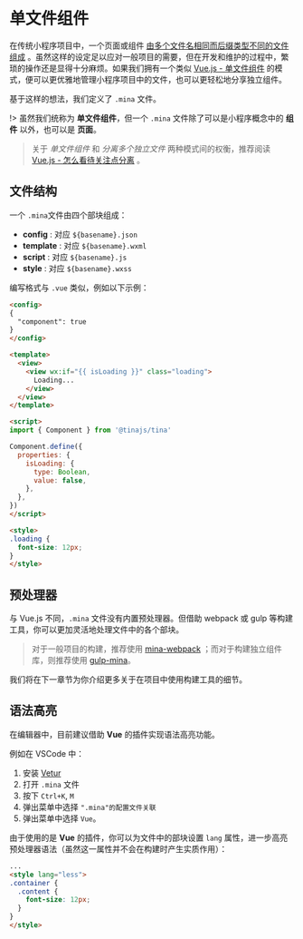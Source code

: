 # 单文件组件
在传统小程序项目中，一个页面或组件 [由多个文件名相同而后缀类型不同的文件组成](https://mp.weixin.qq.com/debug/wxadoc/dev/framework/config.html#pages) 。虽然这样的设定足以应对一般项目的需要，但在开发和维护的过程中，繁琐的操作还是显得十分麻烦。如果我们拥有一个类似 [Vue.js - 单文件组件](https://cn.vuejs.org/v2/guide/single-file-components.html) 的模式，便可以更优雅地管理小程序项目中的文件，也可以更轻松地分享独立组件。

基于这样的想法，我们定义了 ``.mina`` 文件。

!> 虽然我们统称为 **单文件组件**，但一个 ``.mina`` 文件除了可以是小程序概念中的 **组件** 以外，也可以是 **页面**。

> 关于 *单文件组件* 和 *分离多个独立文件* 两种模式间的权衡，推荐阅读 [Vue.js - 怎么看待关注点分离](https://cn.vuejs.org/v2/guide/single-file-components.html#怎么看待关注点分离？) 。


## 文件结构
一个 ``.mina``文件由四个部块组成：

- **config** : 对应 ``${basename}.json``
- **template** : 对应 ``${basename}.wxml``
- **script** : 对应 ``${basename}.js``
- **style** : 对应 ``${basename}.wxss``

编写格式与 ``.vue`` 类似，例如以下示例：
```html
<config>
{
  "component": true
}
</config>

<template>
  <view>
    <view wx:if="{{ isLoading }}" class="loading">
      Loading...
    </view>
  </view>
</template>

<script>
import { Component } from '@tinajs/tina'

Component.define({
  properties: {
    isLoading: {
      type: Boolean,
      value: false,
    },
  },
})
</script>

<style>
.loading {
  font-size: 12px;
}
</style>
```

## 预处理器
与 Vue.js 不同，``.mina`` 文件没有内置预处理器。但借助 webpack 或 gulp 等构建工具，你可以更加灵活地处理文件中的各个部块。

> 对于一般项目的构建，推荐使用 [mina-webpack](https://github.com/tinajs/mina-webpack) ；而对于构建独立组件库，则推荐使用 [gulp-mina](https://github.com/tinajs/gulp-mina)。

我们将在下一章节为你介绍更多关于在项目中使用构建工具的细节。

## 语法高亮
在编辑器中，目前建议借助 **Vue** 的插件实现语法高亮功能。

例如在 VSCode 中：
1. 安装 [Vetur](https://marketplace.visualstudio.com/items?itemName=octref.vetur)
2. 打开 ``.mina`` 文件
3. 按下 ``Ctrl+K``, ``M``
4. 弹出菜单中选择 ``".mina"的配置文件关联``
5. 弹出菜单中选择 ``Vue``。

由于使用的是 **Vue** 的插件，你可以为文件中的部块设置 ``lang`` 属性，进一步高亮预处理器语法（虽然这一属性并不会在构建时产生实质作用）：

```html
...
<style lang="less">
.container {
  .content {
    font-size: 12px;
  }
}
</style>
```

